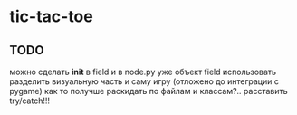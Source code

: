 # tic-tac-toe 

## TODO
можно сделать __init__ в field и в node.py уже объект field использовать
разделить визуальную часть и саму игру (отложено до интеграции с pygame)
как то получше раскидать по файлам и классам?..
расставить try/catch!!!
